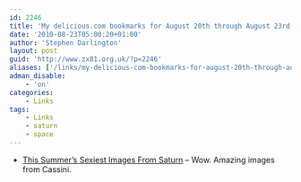 ```yaml
---
id: 2246
title: 'My delicious.com bookmarks for August 20th through August 23rd'
date: '2010-08-23T05:00:20+01:00'
author: 'Stephen Darlington'
layout: post
guid: 'http://www.zx81.org.uk/?p=2246'
aliases: ['/links/my-delicious-com-bookmarks-for-august-20th-through-august-23rd.html']
adman_disable:
    - 'on'
categories:
    - Links
tags:
    - Links
    - saturn
    - space
---
```


- [This Summer’s Sexiest Images From Saturn](http://www.wired.com/wiredscience/2010/08/cassini-gallery/all/1) – Wow. Amazing images from Cassini.